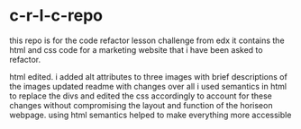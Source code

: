 # c-r-l-c-repo
this repo is for the code refactor lesson challenge from edx it contains the html and css code for a marketing website that i have been asked to refactor.

html edited. i added alt attributes to three images with brief descriptions of the images updated readme with changes over all i used semantics in html to replace the divs and edited the css accordingly to account for these changes without compromising the layout and function of the horiseon webpage. using html semantics helped to make everything more accessible
